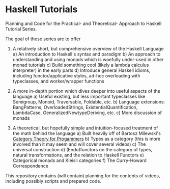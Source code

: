 # Haskell Tutorials
Planning and Code for the Practical- and Theoretical- Approach to Haskell Tutorial Series.

The goal of these series are to offer
1) A relatively short, but comprehensive overview of the Haskell Language
  a) An introduction to Haskell's syntax and paradigm
  b) An approach to understanding and using monads which is woefully under-used in other monad tutorials
  c) Build something cool (likely a lambda calculus interpreter) in the early parts
  d) Introduce general Haskell idioms, including functor/applicative styles, ad-hoc overloading with typeclasses, and worker/wrapper functions
2) A more in-depth portion which dives deeper into useful aspects of the language
  a) Useful existing, but less important typeclasses like Semigroup, Monoid, Traversable, Foldable, etc.
  b) Language extensions: BangPatterns, OverloadedStrings, ExistentialQuantification, LambdaCase, GeneralizedNewtypeDeriving, etc.
  c) More discussion of monads

3) A theoretical, but hopefully simple and intuition-focused treatment of the math behind the language
  a) Built heavily off of Bartosz Milewski's [Category Theory for Progammers](https://bartoszmilewski.com/2014/10/28/category-theory-for-programmers-the-preface/)
  b) Types as a category (this is more involved than it may seem and will cover several videos)
  c) The universal construction
  d) (Endo)functors on the category of types, natural transformations, and the relation to Haskell Functors
  e) Categorical monads and Kleisli categories
  f) The Curry-Howard Correspondence
  
This repository contains (will contain) planning for the contents of videos, including possibly scripts and prepared code.
